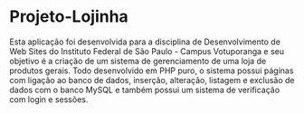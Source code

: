 # Projeto-Lojinha
Esta aplicação foi desenvolvida para a disciplina de Desenvolvimento de Web Sites do Instituto Federal de São Paulo - Campus Votuporanga e seu objetivo é a criação de um sistema de gerenciamento de uma loja de produtos gerais. Todo desenvolvido em PHP puro, o sistema possui páginas com ligação ao banco de dados, inserção, alteração, listagem e exclusão de dados com o banco MySQL e também possui um sistema de verificação com login e sessões.